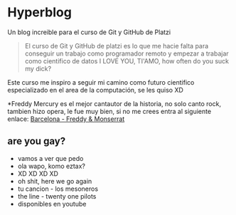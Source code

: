 # Hyperblog
Un blog increible para el curso de Git y GitHub de Platzi
> El curso de Git y GitHub de platzi es lo que me hacie falta para conseguir un trabajo como programador remoto y empezar a trabajar como cientifico de datos
> I LOVE YOU, TI'AMO, how often do you suck my dick?

Este curso me inspiro a seguir mi camino como futuro cientifico especializado en el area de la computación, se les quiso XD

*Freddy Mercury es el mejor cantautor de la historia, no solo canto rock, tambien hizo opera, le fue muy bien, si no me crees entra al siguiente enlace: [Barcelona - Freddy & Monserrat](https://www.youtube.com/watch?v=Y1fiOJDXA-E&pp=ygUsYmFyY2Vsb25hIGZyZWRkaWUgbWVyY3VyeSBtb250c2VycmF0IGNhYmFsbGU%3D)

## are you gay?
* vamos a ver que pedo 
* ola wapo, komo eztax?
* XD XD XD XD
* oh shit, here we go again 
* tu cancion - los mesoneros 
* the line - twenty one pilots
* disponibles en youtube